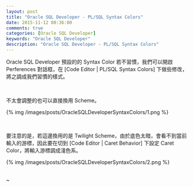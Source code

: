 ```yaml
---
layout: post
title: "Oracle SQL Developer - PL/SQL Syntax Colors"
date: 2015-11-12 00:36:00
comments: true
categories: [Oracle SQL Developer]
keywords: "Oracle SQL Developer"
description: "Oracle SQL Developer - PL/SQL Syntax Colors"
---
```


Oracle SQL Developer 預設的的 Syntax Color 若不習慣，我們可以開啟 Perferences 對話框，在 [Code Editor | PL/SQL Syntax Colors] 下做些修改，將之調成我們習慣的樣式。

<!-- More -->

<br/>


不太會調整的也可以直接換用 Scheme。  

{% img /images/posts/OracleSQLDeveloperSyntaxColors/1.png %}

<br/>


要注意的是，若這邊換用的是 Twilight Scheme，由於底色太暗，會看不到當前輸入的游標，因此要在切到 [Code Editor | Caret Behavior] 下設定 Caret Color，將輸入游標調成淺色系。  

{% img /images/posts/OracleSQLDeveloperSyntaxColors/2.png %}

<br/>
~         
